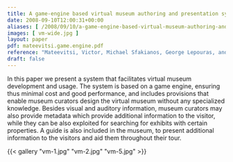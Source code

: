 ```yaml
---
title: A game-engine based virtual museum authoring and presentation system
date: 2008-09-10T12:00:31+00:00
aliases: [ /2008/09/10/a-game-engine-based-virtual-museum-authoring-and-presentation-system/ ]
images: [ vm-wide.jpg ]
layout: paper
pdf: mateevitsi.game.engine.pdf
reference: "Mateevitsi, Victor, Michael Sfakianos, George Lepouras, and Costas Vassilakis. \"A game-engine based virtual museum authoring and presentation system.\" In Proceedings of the 3rd international conference on Digital Interactive Media in Entertainment and Arts, pp. 451-457. 2008."
draft: false
---
```

In this paper we present a system that facilitates virtual museum development and usage. The system is based on a game engine, ensuring thus minimal cost and good performance, and includes provisions that enable museum curators design the virtual museum without any specialized knowledge. Besides visual and auditory information, museum curators may also provide metadata which provide additional information to the visitor, while they can be also exploited for searching for exhibits with certain properties. A guide is also included in the museum, to present additional information to the visitors and aid them throughout their tour.

{{< gallery "vm-1.jpg" "vm-2.jpg" "vm-5.jpg" >}}
